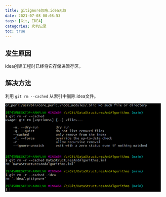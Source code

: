 ```yaml
---
title: gitignore忽略.idea无效
date: 2021-07-08 00:08:53
tags: [Git, IDEA]
categories: 爬坑记录
toc: true
---
```

## 发生原因

idea创建工程时已经将它存储进暂存区。

## 解决方法

利用 `git rm --cached` 从索引中删除.idea文件。

![](/images/gitignore忽略.idea无效/2022-12-05-15-39-35.png)